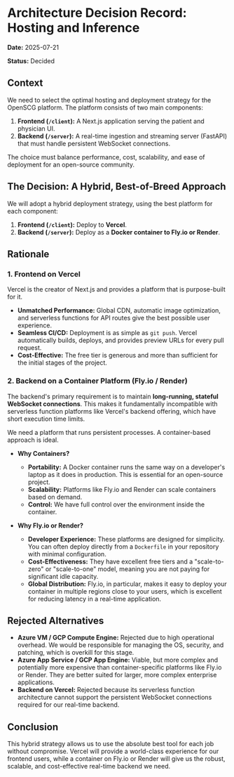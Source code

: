 # Architecture Decision Record: Hosting and Inference

**Date:** 2025-07-21

**Status:** Decided

## Context

We need to select the optimal hosting and deployment strategy for the OpenSCG platform. The platform consists of two main components:
1.  **Frontend (`/client`):** A Next.js application serving the patient and physician UI.
2.  **Backend (`/server`):** A real-time ingestion and streaming server (FastAPI) that must handle persistent WebSocket connections.

The choice must balance performance, cost, scalability, and ease of deployment for an open-source community.

## The Decision: A Hybrid, Best-of-Breed Approach

We will adopt a hybrid deployment strategy, using the best platform for each component:

1.  **Frontend (`/client`):** Deploy to **Vercel**.
2.  **Backend (`/server`):** Deploy as a **Docker container to Fly.io or Render**.

## Rationale

### 1. Frontend on Vercel

Vercel is the creator of Next.js and provides a platform that is purpose-built for it.

-   **Unmatched Performance:** Global CDN, automatic image optimization, and serverless functions for API routes give the best possible user experience.
-   **Seamless CI/CD:** Deployment is as simple as `git push`. Vercel automatically builds, deploys, and provides preview URLs for every pull request.
-   **Cost-Effective:** The free tier is generous and more than sufficient for the initial stages of the project.

### 2. Backend on a Container Platform (Fly.io / Render)

The backend's primary requirement is to maintain **long-running, stateful WebSocket connections**. This makes it fundamentally incompatible with serverless function platforms like Vercel's backend offering, which have short execution time limits.

We need a platform that runs persistent processes. A container-based approach is ideal.

-   **Why Containers?**
    -   **Portability:** A Docker container runs the same way on a developer's laptop as it does in production. This is essential for an open-source project.
    -   **Scalability:** Platforms like Fly.io and Render can scale containers based on demand.
    -   **Control:** We have full control over the environment inside the container.

-   **Why Fly.io or Render?**
    -   **Developer Experience:** These platforms are designed for simplicity. You can often deploy directly from a `Dockerfile` in your repository with minimal configuration.
    -   **Cost-Effectiveness:** They have excellent free tiers and a "scale-to-zero" or "scale-to-one" model, meaning you are not paying for significant idle capacity.
    -   **Global Distribution:** Fly.io, in particular, makes it easy to deploy your container in multiple regions close to your users, which is excellent for reducing latency in a real-time application.

## Rejected Alternatives

-   **Azure VM / GCP Compute Engine:** Rejected due to high operational overhead. We would be responsible for managing the OS, security, and patching, which is overkill for this stage.
-   **Azure App Service / GCP App Engine:** Viable, but more complex and potentially more expensive than container-specific platforms like Fly.io or Render. They are better suited for larger, more complex enterprise applications.
-   **Backend on Vercel:** Rejected because its serverless function architecture cannot support the persistent WebSocket connections required for our real-time backend.

## Conclusion

This hybrid strategy allows us to use the absolute best tool for each job without compromise. Vercel will provide a world-class experience for our frontend users, while a container on Fly.io or Render will give us the robust, scalable, and cost-effective real-time backend we need.
